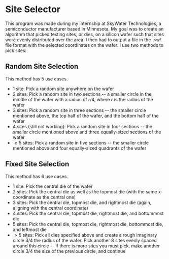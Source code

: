 # Site Selector

This program was made during my internship at SkyWater Technologies, a semiconductor manufacturer based in Minnesota. My goal was to create an algorithm that picked testing sites, or dies, on a silicon wafer such that sites were evenly distributed over the area. I then had to output a file in the `.waf` file format with the selected coordinates on the wafer. I use two methods to pick sites:

## Random Site Selection
This method has $5$ use cases. 

- $1$ site: Pick a random site anywhere on the wafer 
- $2$ sites: Pick a random site in two sections -- a smaller circle in the middle of the wafer with a radius of $r/4$, where $r$ is the radius of the wafer 
- $3$ sites: Pick a random site in three sections -- the smaller circle mentioned above, the top half of the wafer, and the bottom half of the wafer
- $4$ sites (still not working): Pick a random site in four sections -- the smaller circle mentioned above and three equally-sized sections of the wafer
- $\geq5$ sites: Pick a random site in five sections -- the smaller circle mentioned above and four equally-sized quadrants of the wafer 

## Fixed Site Selection
This method has $6$ use cases. 

- $1$ site: Pick the central die of the wafer 
- $2$ sites: Pick the central die as well as the topmost die (with the same x-coordinate as the central one) 
- $3$ sites: Pick the central die, topmost die, and rightmost die (again, aligning with the central coordinate) 
- $4$ sites: Pick the central die, topmost die, rightmost die, and bottommost die 
- $5$ sites: Pick the central die, topmost die, rightmost die, bottommost die, and leftmost die 
- $>5$ sites: Pick all dies specified above and create a rough imaginary circle $3/4$ the radius of the wafer. Pick another 8 sites evenly spaced around this circle -- if there is more sites you must pick, make another circle 3/4 the size of the previous circle, and continue

